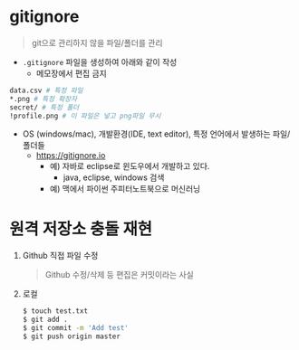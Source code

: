 # gitignore

> git으로 관리하지 않을 파일/폴더를 관리

* `.gitignore` 파일을 생성하여 아래와 같이 작성
  * 메모장에서 편집 금지

```bash
data.csv # 특정 파일
*.png # 특정 확장자
secret/ # 특정 폴더
!profile.png # 이 파일은 넣고 png파일 무시
```

* OS (windows/mac), 개발환경(IDE, text editor), 특정 언어에서 발생하는 파일/폴더들
  * https://gitignore.io
    * 예) 자바로 eclipse로 윈도우에서 개발하고 있다.
      * java, eclipse, windows 검색
    * 예) 맥에서 파이썬 주피터노트북으로 머신러닝



# 원격 저장소 충돌 재현

1. Github 직접 파일 수정

   > Github 수정/삭제 등 편집은 커밋이라는 사실

2. 로컬

   ```bash
   $ touch test.txt
   $ git add .
   $ git commit -m 'Add test'
   $ git push origin master
   
   ```

   